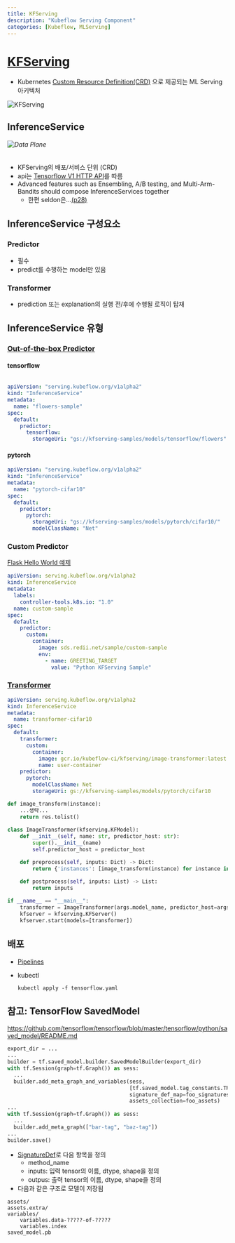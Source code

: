 ```yaml
---
title: KFServing
description: "Kubeflow Serving Component"
categories: [Kubeflow, MLServing]
---
```


# [KFServing](https://www.kubeflow.org/docs/components/serving/kfserving/)

- Kubernetes [Custom Resource Definition(CRD)](https://kubernetes.io/docs/concepts/extend-kubernetes/api-extension/custom-resources/) 으로 제공되는 ML Serving 아키텍처

![KFServing](https://www.kubeflow.org/docs/components/serving/kfserving.png)

## InferenceService

###### ![Data Plane](https://github.com/kubeflow/kfserving/raw/master/docs/diagrams/dataplane.jpg)

- KFServing의 배포/서비스 단위 (CRD)
- api는 [Tensorflow V1 HTTP API](https://www.tensorflow.org/tfx/serving/api_rest#predict_api)를 따름
- Advanced features such as Ensembling, A/B testing, and Multi-Arm-Bandits should compose InferenceServices together 
  - 한편 seldon은...[(p28)](https://www.slideshare.net/seldon_io/seldon-deploying-models-at-scale)

## InferenceService 구성요소

### Predictor

- 필수
- predict를 수행하는 model만 있음 

### Transformer

- prediction 또는 explanation의 실행 전/후에 수행될 로직이 탑재

## InferenceService 유형

### [Out-of-the-box Predictor](https://github.com/kubeflow/kfserving/tree/master/docs/samples#deploy-kfserving-inferenceservice-with-out-of-the-box-predictor)

#### tensorflow

```yaml
  
apiVersion: "serving.kubeflow.org/v1alpha2"
kind: "InferenceService"
metadata:
  name: "flowers-sample"
spec:
  default:
    predictor:
      tensorflow:
        storageUri: "gs://kfserving-samples/models/tensorflow/flowers"
```

#### pytorch

```yaml
apiVersion: "serving.kubeflow.org/v1alpha2"
kind: "InferenceService"
metadata:
  name: "pytorch-cifar10"
spec:
  default:
    predictor:
      pytorch:
        storageUri: "gs://kfserving-samples/models/pytorch/cifar10/"
        modelClassName: "Net"
```

### Custom Predictor
[Flask Hello World 예제](https://github.com/kubeflow/kfserving/tree/master/docs/samples/custom/hello-world)

```yaml
apiVersion: serving.kubeflow.org/v1alpha2
kind: InferenceService
metadata:
  labels:
    controller-tools.k8s.io: "1.0"
  name: custom-sample
spec:
  default:
    predictor:
      custom:
        container:
          image: sds.redii.net/sample/custom-sample
          env:
            - name: GREETING_TARGET
              value: "Python KFServing Sample"
```

### [Transformer](https://github.com/kubeflow/kfserving/tree/master/docs/samples/transformer/image_transformer)

```yaml
apiVersion: serving.kubeflow.org/v1alpha2
kind: InferenceService
metadata:
  name: transformer-cifar10
spec:
  default:
    transformer:
      custom:
        container:
          image: gcr.io/kubeflow-ci/kfserving/image-transformer:latest
          name: user-container  
    predictor:
      pytorch:
        modelClassName: Net
        storageUri: gs://kfserving-samples/models/pytorch/cifar10
```

```python
def image_transform(instance):
    ...생략...
    return res.tolist()
  
class ImageTransformer(kfserving.KFModel):
    def __init__(self, name: str, predictor_host: str):
        super().__init__(name)
        self.predictor_host = predictor_host

    def preprocess(self, inputs: Dict) -> Dict:
        return {'instances': [image_transform(instance) for instance in inputs['instances']]}

    def postprocess(self, inputs: List) -> List:
        return inputs
      
if __name__ == "__main__":
    transformer = ImageTransformer(args.model_name, predictor_host=args.predictor_host)
    kfserver = kfserving.KFServer()
    kfserver.start(models=[transformer])      
```

## 배포

- [Pipelines](https://github.com/kubeflow/kfserving/blob/master/docs/samples/pipelines/sample-tf-pipeline.py)

- kubectl

  ```
  kubectl apply -f tensorflow.yaml 
  ```

  

## 참고: TensorFlow SavedModel

https://github.com/tensorflow/tensorflow/blob/master/tensorflow/python/saved_model/README.md

```python
export_dir = ...
...
builder = tf.saved_model.builder.SavedModelBuilder(export_dir)
with tf.Session(graph=tf.Graph()) as sess:
  ...
  builder.add_meta_graph_and_variables(sess,
                                       [tf.saved_model.tag_constants.TRAINING],
                                       signature_def_map=foo_signatures,
                                       assets_collection=foo_assets)
...
with tf.Session(graph=tf.Graph()) as sess:
  ...
  builder.add_meta_graph(["bar-tag", "baz-tag"])
...
builder.save()
```

- [SignatureDef](https://github.com/tensorflow/serving/blob/master/tensorflow_serving/g3doc/signature_defs.md)로 다음 항목을 정의
  - method_name
  - inputs: 입력 tensor의 이름, dtype, shape을 정의
  - outpus: 출력  tensor의 이름, dtype, shape을 정의
- 다음과 같은 구조로 모델이 저장됨


```
assets/
assets.extra/
variables/
    variables.data-?????-of-?????
    variables.index
saved_model.pb
```


